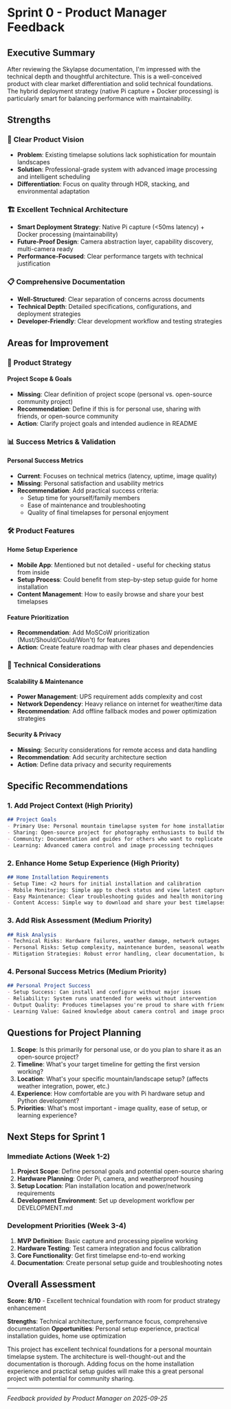 # Sprint 0 - Product Manager Feedback

## Executive Summary

After reviewing the Skylapse documentation, I'm impressed with the technical depth and thoughtful architecture. This is a well-conceived product with clear market differentiation and solid technical foundations. The hybrid deployment strategy (native Pi capture + Docker processing) is particularly smart for balancing performance with maintainability.

## Strengths

### 🎯 **Clear Product Vision**
- **Problem**: Existing timelapse solutions lack sophistication for mountain landscapes
- **Solution**: Professional-grade system with advanced image processing and intelligent scheduling
- **Differentiation**: Focus on quality through HDR, stacking, and environmental adaptation

### 🏗️ **Excellent Technical Architecture**
- **Smart Deployment Strategy**: Native Pi capture (<50ms latency) + Docker processing (maintainability)
- **Future-Proof Design**: Camera abstraction layer, capability discovery, multi-camera ready
- **Performance-Focused**: Clear performance targets with technical justification

### 📋 **Comprehensive Documentation**
- **Well-Structured**: Clear separation of concerns across documents
- **Technical Depth**: Detailed specifications, configurations, and deployment strategies
- **Developer-Friendly**: Clear development workflow and testing strategies

## Areas for Improvement

### 🎯 **Product Strategy**

#### Project Scope & Goals
- **Missing**: Clear definition of project scope (personal vs. open-source community project)
- **Recommendation**: Define if this is for personal use, sharing with friends, or open-source community
- **Action**: Clarify project goals and intended audience in README

### 📊 **Success Metrics & Validation**

#### Personal Success Metrics
- **Current**: Focuses on technical metrics (latency, uptime, image quality)
- **Missing**: Personal satisfaction and usability metrics
- **Recommendation**: Add practical success criteria:
  - Setup time for yourself/family members
  - Ease of maintenance and troubleshooting
  - Quality of final timelapses for personal enjoyment

### 🛠️ **Product Features**

#### Home Setup Experience
- **Mobile App**: Mentioned but not detailed - useful for checking status from inside
- **Setup Process**: Could benefit from step-by-step setup guide for home installation
- **Content Management**: How to easily browse and share your best timelapses

#### Feature Prioritization
- **Recommendation**: Add MoSCoW prioritization (Must/Should/Could/Won't) for features
- **Action**: Create feature roadmap with clear phases and dependencies

### 🔧 **Technical Considerations**

#### Scalability & Maintenance
- **Power Management**: UPS requirement adds complexity and cost
- **Network Dependency**: Heavy reliance on internet for weather/time data
- **Recommendation**: Add offline fallback modes and power optimization strategies

#### Security & Privacy
- **Missing**: Security considerations for remote access and data handling
- **Recommendation**: Add security architecture section
- **Action**: Define data privacy and security requirements

## Specific Recommendations

### 1. **Add Project Context** (High Priority)
```markdown
## Project Goals
- Primary Use: Personal mountain timelapse system for home installation
- Sharing: Open-source project for photography enthusiasts to build their own
- Community: Documentation and guides for others who want to replicate
- Learning: Advanced camera control and image processing techniques
```

### 2. **Enhance Home Setup Experience** (High Priority)
```markdown
## Home Installation Requirements
- Setup Time: <2 hours for initial installation and calibration
- Mobile Monitoring: Simple app to check status and view latest captures
- Easy Maintenance: Clear troubleshooting guides and health monitoring
- Content Access: Simple way to download and share your best timelapses
```

### 3. **Add Risk Assessment** (Medium Priority)
```markdown
## Risk Analysis
- Technical Risks: Hardware failures, weather damage, network outages
- Personal Risks: Setup complexity, maintenance burden, seasonal weather
- Mitigation Strategies: Robust error handling, clear documentation, backup plans
```

### 4. **Personal Success Metrics** (Medium Priority)
```markdown
## Personal Project Success
- Setup Success: Can install and configure without major issues
- Reliability: System runs unattended for weeks without intervention
- Output Quality: Produces timelapses you're proud to share with friends/family
- Learning Value: Gained knowledge about camera control and image processing
```

## Questions for Project Planning

1. **Scope**: Is this primarily for personal use, or do you plan to share it as an open-source project?
2. **Timeline**: What's your target timeline for getting the first version working?
3. **Location**: What's your specific mountain/landscape setup? (affects weather integration, power, etc.)
4. **Experience**: How comfortable are you with Pi hardware setup and Python development?
5. **Priorities**: What's most important - image quality, ease of setup, or learning experience?

## Next Steps for Sprint 1

### Immediate Actions (Week 1-2)
1. **Project Scope**: Define personal goals and potential open-source sharing
2. **Hardware Planning**: Order Pi, camera, and weatherproof housing
3. **Setup Location**: Plan installation location and power/network requirements
4. **Development Environment**: Set up development workflow per DEVELOPMENT.md

### Development Priorities (Week 3-4)
1. **MVP Definition**: Basic capture and processing pipeline working
2. **Hardware Testing**: Test camera integration and focus calibration
3. **Core Functionality**: Get first timelapse end-to-end working
4. **Documentation**: Create personal setup guide and troubleshooting notes

## Overall Assessment

**Score: 8/10** - Excellent technical foundation with room for product strategy enhancement

**Strengths**: Technical architecture, performance focus, comprehensive documentation
**Opportunities**: Personal setup experience, practical installation guides, home use optimization

This project has excellent technical foundations for a personal mountain timelapse system. The architecture is well-thought-out and the documentation is thorough. Adding focus on the home installation experience and practical setup guides will make this a great personal project with potential for community sharing.

---

*Feedback provided by Product Manager on 2025-09-25*
